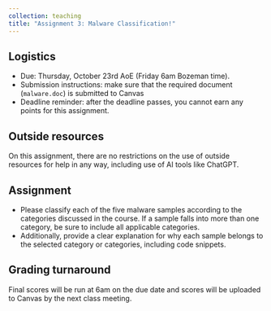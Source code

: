 ```yaml
---
collection: teaching
title: "Assignment 3: Malware Classification!"
---
```


## Logistics
* Due: Thursday, October 23rd AoE (Friday 6am Bozeman time).
* Submission instructions: make sure that the required document (`malware.doc`) is submitted to Canvas
* Deadline reminder: after the deadline passes, you cannot earn any points for
	this assignment.

## Outside resources

On this assignment, there are no restrictions on the use of outside resources
for help in any way, including use of AI tools like ChatGPT.

## Assignment

* Please classify each of the five malware samples according to the categories discussed in the course. If a sample falls into more than one category, be sure to include all applicable categories. 
* Additionally, provide a clear explanation for why each sample belongs to the selected category or categories, including code snippets.

## Grading turnaround
Final scores will be run at 6am on the due date and scores will be
uploaded to Canvas by the next class meeting.
